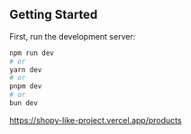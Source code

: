 ## Getting Started

First, run the development server:

```bash
npm run dev
# or
yarn dev
# or
pnpm dev
# or
bun dev
```

https://shopy-like-project.vercel.app/products

